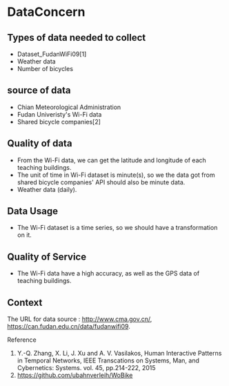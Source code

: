 # DataConcern
## Types of data needed to collect
* Dataset_FudanWiFi09[1]
* Weather data
* Number of bicycles

## source of data
* Chian Meteorological Administration
* Fudan Univeristy's Wi-Fi data
* Shared bicycle companies[2]

## Quality of data
* From the Wi-Fi data, we can get the latitude and longitude of each teaching buildings.
* The unit of time in Wi-Fi dataset is minute(s), so we the data got from shared bicycle companies' API should also be minute data.
* Weather data (daily).

## Data Usage
* The Wi-Fi dataset is a time series, so we should have a transformation on it.

## Quality of Service
* The Wi-Fi data have a high accuracy, as well as the GPS data of teaching buildings.

## Context
The URL for data source : http://www.cma.gov.cn/, https://can.fudan.edu.cn/data/fudanwifi09.

Reference
1. Y.-Q. Zhang, X. Li, J. Xu and A. V. Vasilakos, Human Interactive Patterns in Temporal Networks, IEEE Transcations on Systems, Man, and Cybernetics: Systems. vol. 45, pp.214-222, 2015
2. https://github.com/ubahnverleih/WoBike
